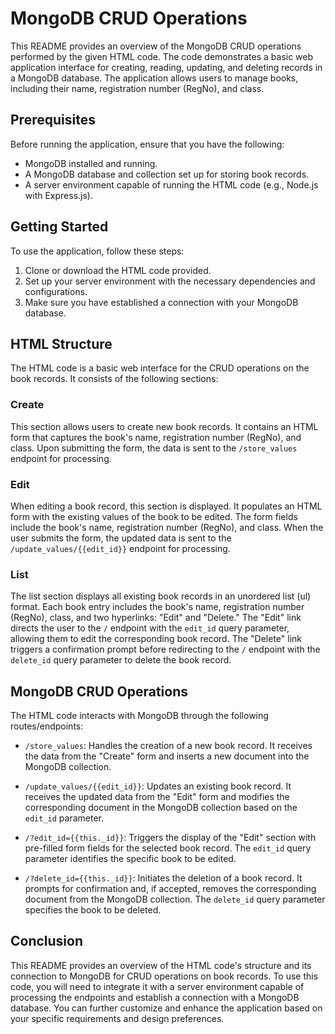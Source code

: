 # MongoDB CRUD Operations

This README provides an overview of the MongoDB CRUD operations performed by the given HTML code. The code demonstrates a basic web application interface for creating, reading, updating, and deleting records in a MongoDB database. The application allows users to manage books, including their name, registration number (RegNo), and class.

## Prerequisites

Before running the application, ensure that you have the following:

- MongoDB installed and running.
- A MongoDB database and collection set up for storing book records.
- A server environment capable of running the HTML code (e.g., Node.js with Express.js).

## Getting Started

To use the application, follow these steps:

1. Clone or download the HTML code provided.
2. Set up your server environment with the necessary dependencies and configurations.
3. Make sure you have established a connection with your MongoDB database.

## HTML Structure

The HTML code is a basic web interface for the CRUD operations on the book records. It consists of the following sections:

### Create

This section allows users to create new book records. It contains an HTML form that captures the book's name, registration number (RegNo), and class. Upon submitting the form, the data is sent to the `/store_values` endpoint for processing.

### Edit

When editing a book record, this section is displayed. It populates an HTML form with the existing values of the book to be edited. The form fields include the book's name, registration number (RegNo), and class. When the user submits the form, the updated data is sent to the `/update_values/{{edit_id}}` endpoint for processing.

### List

The list section displays all existing book records in an unordered list (ul) format. Each book entry includes the book's name, registration number (RegNo), class, and two hyperlinks: "Edit" and "Delete." The "Edit" link directs the user to the `/` endpoint with the `edit_id` query parameter, allowing them to edit the corresponding book record. The "Delete" link triggers a confirmation prompt before redirecting to the `/` endpoint with the `delete_id` query parameter to delete the book record.

## MongoDB CRUD Operations

The HTML code interacts with MongoDB through the following routes/endpoints:

- `/store_values`: Handles the creation of a new book record. It receives the data from the "Create" form and inserts a new document into the MongoDB collection.

- `/update_values/{{edit_id}}`: Updates an existing book record. It receives the updated data from the "Edit" form and modifies the corresponding document in the MongoDB collection based on the `edit_id` parameter.

- `/?edit_id={{this._id}}`: Triggers the display of the "Edit" section with pre-filled form fields for the selected book record. The `edit_id` query parameter identifies the specific book to be edited.

- `/?delete_id={{this._id}}`: Initiates the deletion of a book record. It prompts for confirmation and, if accepted, removes the corresponding document from the MongoDB collection. The `delete_id` query parameter specifies the book to be deleted.

## Conclusion

This README provides an overview of the HTML code's structure and its connection to MongoDB for CRUD operations on book records. To use this code, you will need to integrate it with a server environment capable of processing the endpoints and establish a connection with a MongoDB database. You can further customize and enhance the application based on your specific requirements and design preferences.
